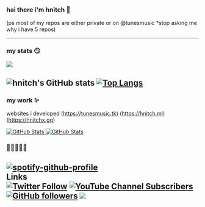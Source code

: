 ### hai there i'm hnitch 👋

(ps most of my repos are either private or on @tunesmusic *stop asking me why i have 5 repos)

-----------------------------------------------------
### my stats 😏
![](https://komarev.com/ghpvc/?username=hnitch)

![hnitch's GitHub stats](https://github-readme-stats.vercel.app/api?username=hnitch&count_private=trueicons=true&theme=radical)
[![Top Langs](https://github-readme-stats.vercel.app/api/top-langs/?username=hnitch&langs_count=8)](hn)
-----------------------------------------------------
### my work ✨
websites i developed (https://tunesmusic.tk) (https://hnitch.ml) (https://hnitchx.gq)
<div>
  <p>
    <a href="https://github.com/hnitch/hnitchx.gq">
      <img src="https://github-readme-stats.vercel.app/api/pin/?username=hnitch&repo=hnitchx.gq" alt="GitHub Stats" />
    </a>
    <a href="https://github.com/hnitch/tunes-and-tunescanary">
      <img src="https://github-readme-stats.vercel.app/api/pin/?username=hnitch&repo=tunes-and-tunescanary" alt="GitHub Stats" />
    </a>
  </p>
</div>

### 🥲👾🧑‍🤝‍🧑
[![spotify-github-profile](https://spotify-github-profile.vercel.app/api/view?uid=7wlba5h7g909qjvcezba2f4ab&cover_image=true&theme=novatorem&bar_color=53b14f&bar_color_cover=true)](https://spotify-github-profile.vercel.app/api/view?uid=7wlba5h7g909qjvcezba2f4ab&redirect=true) <summary>Links</summary> [![Twitter Follow](https://img.shields.io/twitter/follow/hnitch660?color=8495f3&label=Twitter%3A&logo=twitter&logoColor=8495f3&style=for-the-badge)](https://twitter.com/intent/user?screen_name=hnitch660)   [![YouTube Channel Subscribers](https://img.shields.io/youtube/channel/subscribers/UC6OTetJJekudr2dz5PVa-rw?color=8495f3&label=Youtube%3A&logo=youtube&logoColor=8495f3&style=for-the-badge)](https://www.youtube.com/channel/UC6OTetJJekudr2dz5PVa-rw) [![GitHub followers](https://img.shields.io/github/followers/hnitch?color=8495f3&label=Github%3A&logo=github&logoColor=8495f3&style=for-the-badge)](https://github.com/hnitch/) ![](https://dcbadge.vercel.app/api/shield/690729789702537336)
-----------------------------------------------------
